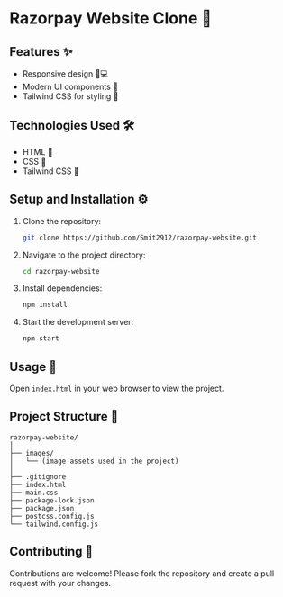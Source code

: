 # Razorpay Website Clone 🚀

## Features ✨
- Responsive design 📱💻
- Modern UI components 🎨
- Tailwind CSS for styling 🎨

## Technologies Used 🛠
- HTML 📝
- CSS 🎨
- Tailwind CSS 💨

## Setup and Installation ⚙️
1. Clone the repository:
   ```bash
   git clone https://github.com/Smit2912/razorpay-website.git
   ```
2. Navigate to the project directory:
   ```bash
   cd razorpay-website
   ```
3. Install dependencies:
   ```bash
   npm install
   ```
4. Start the development server:
   ```bash
   npm start
   ```

## Usage 🚀
Open `index.html` in your web browser to view the project.

## Project Structure 📁
```
razorpay-website/
│
├── images/
│   └── (image assets used in the project)
│
├── .gitignore
├── index.html
├── main.css
├── package-lock.json
├── package.json
├── postcss.config.js
└── tailwind.config.js
```

## Contributing 🤝
Contributions are welcome! Please fork the repository and create a pull request with your changes.